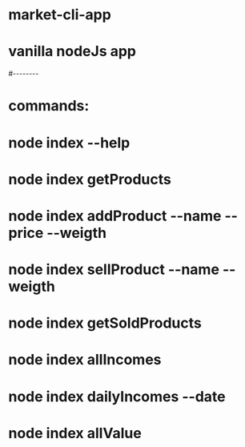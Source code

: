 # market-cli-app
# vanilla nodeJs app
#--------
# commands:

# node index --help
# node index getProducts
# node index addProduct --name <productName> --price <price> --weigth <weight>
# node index sellProduct --name <productName> --weigth <weight>
# node index getSoldProducts
# node index allIncomes   
# node index dailyIncomes --date <date>
# node index allValue
